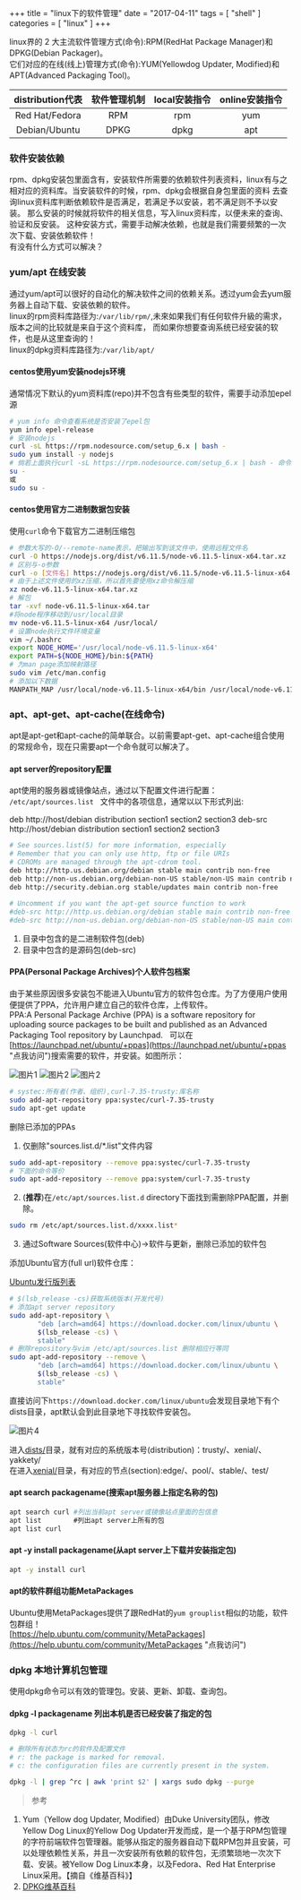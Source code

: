 +++
title = "linux下的软件管理"
date = "2017-04-11"
tags = [ "shell" ]
categories = [ "linux" ]
+++

linux界的 2 大主流软件管理方式(命令):RPM(RedHat Package Manager)和DPKG(Debian Packager)。  
它们对应的在线(线上)管理方式(命令):YUM(Yellowdog Updater, Modified)和APT(Advanced Packaging Tool)。
<!--more-->
|distribution代表|软件管理机制|local安装指令|online安装指令|
|:-------------:|:----------:|:----------:|:-----------:|
| Red Hat/Fedora|    RPM     |    rpm     |     yum     |
| Debian/Ubuntu |   DPKG     |    dpkg    |     apt     |

### 软件安装依赖

rpm、dpkg安装包里面含有，安装软件所需要的依赖软件列表资料，linux有与之相对应的资料库。当安装软件的时候，rpm、dpkg会根据自身包里面的资料
去查询linux资料库判断依赖软件是否满足，若满足予以安装，若不满足则不予以安装。
那么安装的时候就将软件的相关信息，写入linux资料库，以便未来的查询、验证和反安装。
这种安装方式，需要手动解决依赖，也就是我们需要频繁的一次次下载、安装依赖软件！  
有没有什么方式可以解决？

### yum/apt 在线安装

通过yum/apt可以很好的自动化的解决软件之间的依赖关系。透过yum会去yum服务器上自动下载、安装依赖的软件。  
linux的rpm资料库路径为:`/var/lib/rpm/`,未來如果我们有任何软件升級的需求，
版本之间的比较就是来自于这个资料库， 而如果你想要查询系统已经安装的软件，也是从这里查询的！  
linux的dpkg资料库路径为:`/var/lib/apt/`

#### centos使用yum安装nodejs环境

通常情况下默认的yum资料库(repo)并不包含有些类型的软件，需要手动添加epel源

```bash
# yum info 命令查看系统是否安装了epel包
yum info epel-release
# 安装nodejs
curl -sL https://rpm.nodesource.com/setup_6.x | bash -
sudo yum install -y nodejs
# 倘若上面执行curl -sL https://rpm.nodesource.com/setup_6.x | bash - 命令报错，需要切换到root用户
su -
或
sudo su -
```

#### centos使用官方二进制数据包安装

使用`curl`命令下载官方二进制压缩包

```bash
# 参数大写的-O/--remote-name表示，把输出写到该文件中，使用远程文件名
curl -O https://nodejs.org/dist/v6.11.5/node-v6.11.5-linux-x64.tar.xz
# 区别与-o参数
curl -o [文件名] https://nodejs.org/dist/v6.11.5/node-v6.11.5-linux-x64.tar.xz
# 由于上述文件使用的xz压缩，所以首先要使用xz命令解压缩
xz node-v6.11.5-linux-x64.tar.xz
# 解包
tar -xvf node-v6.11.5-linux-x64.tar
#将node程序移动到/usr/local目录
mv node-v6.11.5-linux-x64 /usr/local/
# 设置node执行文件环境变量
vim ~/.bashrc
export NODE_HOME='/usr/local/node-v6.11.5-linux-x64'
export PATH=${NODE_HOME}/bin:${PATH}
# 为man page添加映射路径
sudo vim /etc/man.config
# 添加以下数据
MANPATH_MAP /usr/local/node-v6.11.5-linux-x64/bin /usr/local/node-v6.11.5-linux-x64/share/man
```

### apt、apt-get、apt-cache(在线命令)

apt是apt-get和apt-cache的简单联合。以前需要apt-get、apt-cache组合使用的常规命令，现在只需要apt一个命令就可以解决了。

#### apt server的repository配置
apt使用的服务器或镜像站点，通过以下配置文件进行配置：  
`/etc/apt/sources.list`  
文件中的各项信息，通常以以下形式列出:  

deb http://host/debian distribution section1 section2 section3
deb-src http://host/debian distribution section1 section2 section3

```bash
# See sources.list(5) for more information, especially
# Remember that you can only use http, ftp or file URIs
# CDROMs are managed through the apt-cdrom tool.
deb http://http.us.debian.org/debian stable main contrib non-free
deb http://non-us.debian.org/debian-non-US stable/non-US main contrib non-free
deb http://security.debian.org stable/updates main contrib non-free
     
# Uncomment if you want the apt-get source function to work
#deb-src http://http.us.debian.org/debian stable main contrib non-free
#deb-src http://non-us.debian.org/debian-non-US stable/non-US main contrib non-free
```

1. 目录中包含的是二进制软件包(deb)
2. 目录中包含的是源码包(deb-src)

#### PPA(Personal Package Archives)个人软件包档案

由于某些原因很多安装包不能进入Ubuntu官方的软件包仓库。为了方便用户使用便提供了PPA，允许用户建立自己的软件仓库，上传软件。  
PPA:A Personal Package Archive (PPA) is a software repository for uploading source packages to be built and published as an Advanced Packaging Tool repository by Launchpad.  
可以在[https://launchpad.net/ubuntu/+ppas](https://launchpad.net/ubuntu/+ppas "点我访问")搜索需要的软件，并安装。如图所示：

![图片1](../../pictures/QQ20170411212128.png "点我访问")
![图片2](../../pictures/QQ20170411212140.png "点我访问")
![图片2](../../pictures/QQ20170411212145.png "点我访问")

```bash
# systec:所有者(作者、组织),curl-7.35-trusty:库名称
sudo add-apt-repository ppa:systec/curl-7.35-trusty
sudo apt-get update
```

删除已添加的PPAs  
1. 仅删除"sources.list.d/\*.list"文件内容

```bash
sudo add-apt-repository --remove ppa:systec/curl-7.35-trusty
# 下面的命令等价
sudo apt-add-repository --remove ppa:system/curl-7.35-trusty
```

2. (**推荐**)在`/etc/apt/sources.list.d` directory下面找到需删除PPA配置，并删除。

```bash
sudo rm /etc/apt/sources.list.d/xxxx.list*
```

3. 通过Software Sources(软件中心)->软件与更新，删除已添加的软件包

添加Ubuntu官方(full url)软件仓库：

[Ubuntu发行版列表](https://zh.wikipedia.org/wiki/Ubuntu%E5%8F%91%E8%A1%8C%E7%89%88%E5%88%97%E8%A1%A8 "点我访问")

```bash
# $(lsb_release -cs)获取系统版本(开发代号)
# 添加apt server repository
sudo add-apt-repository \
       "deb [arch=amd64] https://download.docker.com/linux/ubuntu \
       $(lsb_release -cs) \
       stable"
# 删除repository与vim /etc/apt/sources.list 删除相应行等同
sudo apt-add-repository --remove \
       "deb [arch=amd64] https://download.docker.com/linux/ubuntu \
       $(lsb_release -cs) \
       stable"
```
直接访问下`https://download.docker.com/linux/ubuntu`会发现目录地下有个dists目录，apt默认会到此目录地下寻找软件安装包。  

![图片4](../../pictures/QQ20170411213604.png "点我访问")

进入<u>dists/</u>目录，就有对应的系统版本号(distribution)：trusty/、xenial/、yakkety/   
在进入<u>xenial/</u>目录，有对应的节点(section):edge/、pool/、stable/、test/  

#### apt search packagename(搜索apt服务器上指定名称的包)

```bash
apt search curl #列出当前apt server或镜像站点里面的包信息
apt list        #列出apt server上所有的包
apt list curl 
```

#### apt -y install packagename(从apt server上下载并安装指定包)

```bash
apt -y install curl
```

#### apt的软件群组功能MetaPackages
Ubuntu使用MetaPackages提供了跟RedHat的`yum grouplist`相似的功能，软件包群组！  
[https://help.ubuntu.com/community/MetaPackages](https://help.ubuntu.com/community/MetaPackages "点我访问")


### dpkg 本地计算机包管理

使用dpkg命令可以有效的管理包。安装、更新、卸载、查询包。

#### dpkg -l packagename 列出本机是否已经安装了指定的包

```bash
dpkg -l curl

# 删除所有状态为rc的软件及配置文件
# r: the package is marked for removal.    
# c: the configuration files are currently present in the system.

dpkg -l | grep ^rc | awk 'print $2' | xargs sudo dpkg --purge
```

> 参考

1. Yum（Yellow dog Updater, Modified）由Duke University团队，修改Yellow Dog Linux的Yellow Dog Updater开发而成，是一个基于RPM包管理的字符前端软件包管理器。能够从指定的服务器自动下载RPM包并且安装，可以处理依赖性关系，并且一次安装所有依赖的软件包，无须繁琐地一次次下载、安装。被Yellow Dog Linux本身，以及Fedora、Red Hat Enterprise Linux采用。【摘自《维基百科》】  
2. [DPKG维基百科](https://en.wikipedia.org/wiki/Dpkg "点我访问")
